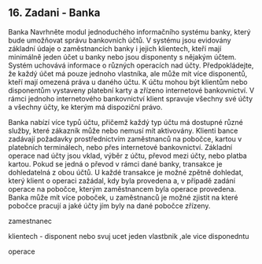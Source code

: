 ## 16. Zadani - Banka

Banka Navrhněte modul jednoduchého informačního systému banky, který bude umožňovat správu bankovních účtů. V systému
jsou evidovány základní údaje o zaměstnancích banky i jejich klientech, kteří mají minimálně jeden účet u banky nebo
jsou disponenty s nějakým účtem. Systém uchovává informace o různých operacích nad účty. Předpokládejte, že každý účet
má pouze jednoho vlastníka, ale může mít více disponentů, kteří mají omezená práva u daného účtu. K účtu mohou být
klientům nebo disponentům vystaveny platební karty a zřízeno internetové bankovnictví. V rámci jednoho internetového
bankovnictví klient spravuje všechny své účty a všechny účty, ke kterým má dispoziční právo.

Banka nabízí více typů účtu, přičemž každý typ účtu má dostupné různé služby, které zákazník může nebo nemusí mít
aktivovány. Klienti bance zadávají požadavky prostřednictvím zaměstnanců na pobočce, kartou v platebních terminálech,
nebo přes internetové bankovnictví. Základní operace nad účty jsou vklad, výběr z účtu, převod mezi účty, nebo platba
kartou. Pokud se jedná o převod v rámci dané banky, transakce je dohledatelná z obou účtů. U každé transakce je možné
zpětně dohledat, který klient o operaci zažádal, kdy byla provedena a, v případě zadání operace na pobočce, kterým
zaměstnancem byla operace provedena. Banka může mít více poboček, u zaměstnanců je možné zjistit na které pobočce
pracují a jaké účty jím byly na dané pobočce zřízeny.



zamestnanec

klientech - disponent nebo svuj ucet
jeden vlastbnik ,ale vice disponedntu


operace




